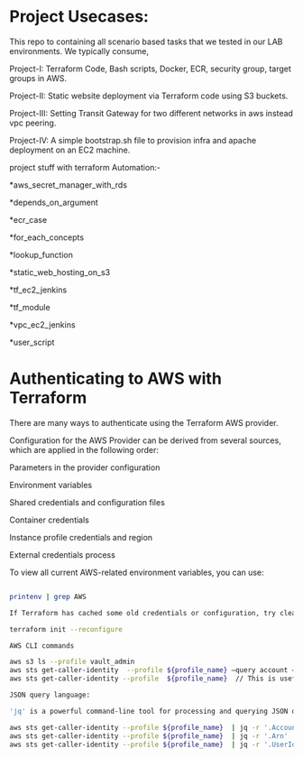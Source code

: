 # Project Usecases:

This repo to containing all scenario based tasks that we tested in our LAB environments. We typically consume,

Project-I: Terraform Code, Bash scripts, Docker, ECR, security group, target groups in AWS.

Project-II: Static website deployment via Terraform code using S3 buckets.

Project-III: Setting Transit Gateway for two different networks in aws instead vpc peering.

Project-IV: A simple bootstrap.sh file to provision infra and apache deployment on an EC2 machine.

project stuff with terraform Automation:-

*aws_secret_manager_with_rds

*depends_on_argument

*ecr_case

*for_each_concepts

*lookup_function

*static_web_hosting_on_s3

*tf_ec2_jenkins

*tf_module

*vpc_ec2_jenkins

*user_script


# Authenticating to AWS with Terraform

There are many ways to authenticate using the Terraform AWS provider. 

Configuration for the AWS Provider can be derived from several sources, which are applied in the following order:

Parameters in the provider configuration

Environment variables

Shared credentials and configuration files

Container credentials

Instance profile credentials and region

External credentials process

To view all current AWS-related environment variables, you can use:

```bash

printenv | grep AWS

If Terraform has cached some old credentials or configuration, try clearing it by running:

terraform init --reconfigure

AWS CLI commands

aws s3 ls --profile vault_admin
aws sts get-caller-identity  --profile ${profile_name} –query account –output text 
aws sts get-caller-identity --profile  ${profile_name}  // This is useful to verify which IAM user or role is being used when making AWS API calls

JSON query language:

'jq' is a powerful command-line tool for processing and querying JSON data

aws sts get-caller-identity --profile ${profile_name}  | jq -r '.Account'
aws sts get-caller-identity --profile ${profile_name}  | jq -r '.Arn'
aws sts get-caller-identity --profile ${profile_name}  | jq -r '.UserId'
